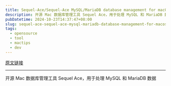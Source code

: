 ```yaml
---
title: Sequel-Ace/Sequel-Ace MySQL/MariaDB database management for macOS
description: 开源 Mac 数据库管理工具 Sequel Ace，用于处理 MySQL 和 MariaDB 数据
pubDatetime: 2024-10-23T14:37:47+08:00
slug: sequel-ace-sequel-ace-mysql-mariadb-database-management-for-macos
tags: 
  - opensource
  - tool
  - mactips
  - dev
---
```


[原文链接](https://github.com/Sequel-Ace/Sequel-Ace)

---

开源 Mac 数据库管理工具 Sequel Ace，用于处理 MySQL 和 MariaDB 数据
